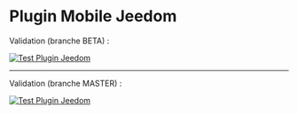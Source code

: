 # Plugin Mobile Jeedom

Validation (branche BETA) :

[![Test Plugin Jeedom](https://github.com/jeedom/plugin-mobile/actions/workflows/work.yml/badge.svg?branch=beta)](https://github.com/jeedom/plugin-mobile/actions/workflows/work.yml)

---

Validation (branche MASTER) :

[![Test Plugin Jeedom](https://github.com/jeedom/plugin-mobile/actions/workflows/work.yml/badge.svg?branch=master)](https://github.com/jeedom/plugin-mobile/actions/workflows/work.yml)
